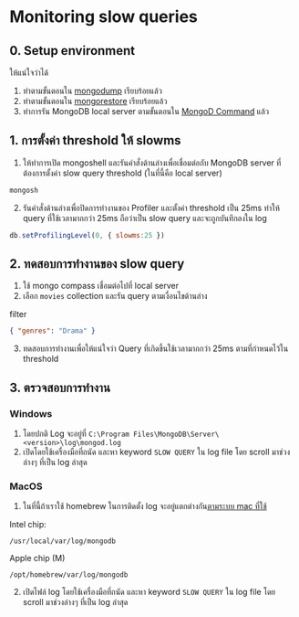 
# Monitoring slow queries

## 0. Setup environment 

ให้แน่ใจว่าได้

1. ทำตามขั้นตอนใน [mongodump](../tools/mongodump.md) เรียบร้อยแล้ว
2. ทำตามขั้นตอนใน [mongorestore](../tools/mongorestore.md) เรียบร้อยแล้ว
3. ทำการรัน MongoDB local server ตามขั้นตอนใน [MongoD Command](../../connect-mongodb-with-shell.md) แล้ว


## 1. การตั้งค่า threshold ให้ slowms

1. ให้ทำการเปิด mongoshell และรันคำสั่งด้านล่างเพื่อเชื่อมต่อกับ MongoDB server ที่ต้องการตั้งค่า slow query threshold (ในที่นี้คือ local server)

```bash
mongosh 
```

2. รันคำสั่งด้านล่างเพื่อปิดการทำงานของ Profiler และตั้งค่า threshold เป็น 25ms ทำให้ query ที่ใช้เวลามากกว่า 25ms ถือว่าเป็น slow query และจะถูกบันทึกลงใน log

```javascript
db.setProfilingLevel(0, { slowms:25 })
```

## 2. ทดสอบการทำงานของ slow query

1. ใช้ mongo compass เชื่อมต่อไปที่ local server
2. เลือก `movies` collection และรัน query ตามเงื่อนไขด้านล่าง

filter
```json
{ "genres": "Drama" }
``` 

3. ทดสอบการทำงานเพื่อให้แน่ใจว่า Query ที่เกิดขึ้นใช้เวลามากกว่า 25ms ตามที่กำหนดไว้ใน threshold

## 3. ตรวจสอบการทำงาน

### Windows 

1. โดยปกติ Log จะอยู่ที่ `C:\Program Files\MongoDB\Server\<version>\log\mongod.log` 
2. เปิดโดยใช้เครื่องมือที่ถนัด และหา keyword `SLOW QUERY` ใน log file โดย scroll มาช่วงล่างๆ ที่เป็น log ล่าสุด

### MacOS

1. ในที่นี้ถ้าเราใช้ homebrew ในการติดตั้ง log จะอยู่แตกต่างกัน[ตามระบบ mac ที่ใช้](https://www.mongodb.com/docs/manual/tutorial/install-mongodb-on-os-x/) 

 Intel chip: 
```
/usr/local/var/log/mongodb
```
 Apple chip (M)
```
/opt/homebrew/var/log/mongodb
```
2. เปิดไฟล์ log โดยใช้เครื่องมือที่ถนัด และหา keyword `SLOW QUERY` ใน log file โดย scroll มาช่วงล่างๆ ที่เป็น log ล่าสุด